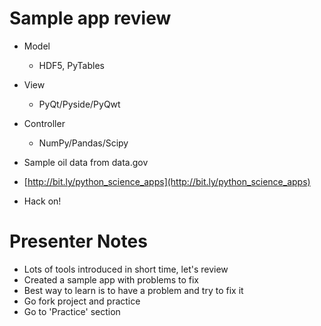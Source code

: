 # Sample app review

- Model
    - HDF5, PyTables
- View
    - PyQt/Pyside/PyQwt
- Controller
    - NumPy/Pandas/Scipy

- Sample oil data from data.gov

- [http://bit.ly/python_science_apps](http://bit.ly/python_science_apps)
- Hack on!

# Presenter Notes

- Lots of tools introduced in short time, let's review
- Created a sample app with problems to fix
- Best way to learn is to have a problem and try to fix it
- Go fork project and practice
- Go to 'Practice' section
